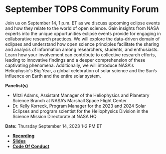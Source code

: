 # September TOPS Community Forum

Join us on September 14, 1 p.m. ET as we discuss upcoming eclipse events and how they relate to the world of open science.
Gain insights from NASA experts into the unique opportunities eclipse events provide for engaging in collaborative research practices. We will explore the data-driven domain of eclipses and understand how open science principles facilitate the sharing and analysis of information among researchers, students, and enthusiasts. Learn how your involvement can contribute to collective research efforts, leading to innovative findings and a deeper comprehension of these captivating phenomena. Additionally, we will introduce NASA's Heliophysic's Big Year, a global celebration of solar science and the Sun’s influence on Earth and the entire solar system. 


**Panelist(s)**
- Mitzi Adams, Assistant Manager of the Heliophysics and Planetary Science Branch at NASA’s Marshall Space Flight Center
- Dr. Kelly Korreck, Program Manager for the 2023 and 2024 Solar Eclipses and program scientist for the Heliophysics Division in the Science Mission Directorate at NASA HQ

 

**Date:** Thursday September 14, 2023 1-2 PM ET

- **[Recording]( https://www.youtube.com/watch?v=Ry-Cef_kQKY)**
- **[Slides]( https://zenodo.org/record/8367662)**
- **[Code Of Conduct](../Code_Of_Conduct.md)**